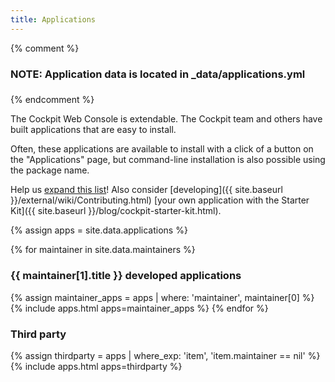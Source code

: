 ```yaml
---
title: Applications
---
```


{% comment %}
###
### NOTE: Application data is located in _data/applications.yml
###
{% endcomment %}

The Cockpit Web Console is extendable. The Cockpit team and others have built applications that are easy to install.

Often, these applications are available to install with a click of a button on the "Applications" page, but command-line installation is also possible using the package name.

Help us [expand this list](https://github.com/cockpit-project/cockpit-project.github.io/edit/main/_data/applications.yml)! Also consider [developing]({{ site.baseurl }}/external/wiki/Contributing.html) [your own application with the Starter Kit]({{ site.baseurl }}/blog/cockpit-starter-kit.html).

{% assign apps = site.data.applications %}

{% for maintainer in site.data.maintainers %}
### {{ maintainer[1].title }} developed applications
{% assign maintainer_apps = apps | where: 'maintainer', maintainer[0] %}
{% include apps.html apps=maintainer_apps %}
{% endfor %}

### Third party
{% assign thirdparty = apps | where_exp: 'item', 'item.maintainer == nil' %}
{% include apps.html apps=thirdparty %}
